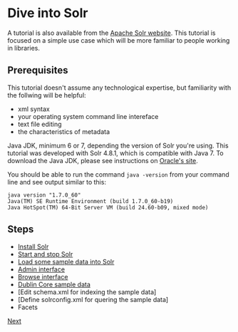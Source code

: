 # Dive into Solr

A tutorial is also available from the [Apache Solr website](http://lucene.apache.org/solr/tutorial.html). This tutorial is focused on a simple use case which will be more familiar to people working in libraries.

## Prerequisites

This tutorial doesn't assume any technological expertise, but familiarity with the follwing will be helpful:

* xml syntax
* your operating system command line intereface
* text file editing
* the characteristics of metadata

Java JDK, minimum 6 or 7, depending the version of Solr you're using. This tutorial was developed with Solr 4.8.1, which is compatible with Java 7. To download the Java JDK, please see instructions on [Oracle's site](http://www.oracle.com/technetwork/java/javase/downloads/index.html).

You should be able to run the command `java -version` from your command line and see output similar to this:

```
java version "1.7.0_60"
Java(TM) SE Runtime Environment (build 1.7.0_60-b19)
Java HotSpot(TM) 64-Bit Server VM (build 24.60-b09, mixed mode)
```

## Steps

* [Install Solr](02.md)
* [Start and stop Solr](03.md)
* [Load some sample data into Solr](04.md)
* [Admin interface](05.md)
* [Browse interface](06.md)
* [Dublin Core sample data](07.md)
* [Edit schema.xml for indexing the sample data]
* [Define solrconfig.xml for quering the sample data]
* Facets

[Next](02.md)
